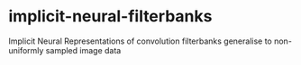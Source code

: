 # implicit-neural-filterbanks
Implicit Neural Representations of convolution filterbanks generalise to non-uniformly sampled image data
